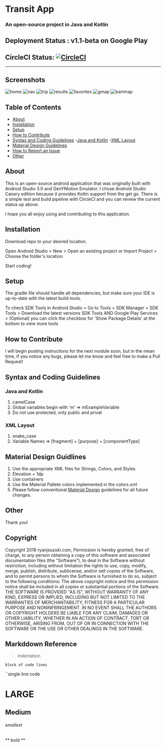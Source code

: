# Transit App
### An open-source project in Java and Kotlin

## Deployment Status : v1.1-beta on Google Play
## CircleCI Status: [![CircleCI](https://circleci.com/gh/rjsuzuki/transit-app.svg?style=svg)](https://circleci.com/gh/rjsuzuki/transit-app)
--------------------------------------------------------------------------------

## Screenshots
![home](https://i.imgur.com/CqBJupym.png)
![nav](https://i.imgur.com/4f0wkpfm.png)
![trip](https://i.imgur.com/p8Lefx9m.png)
![results](https://i.imgur.com/JA1IHqzm.png)
![favorites](https://i.imgur.com/bspIbBsm.png)
![gmap](https://i.imgur.com/DvNsHQGm.png)
![bartmap](https://i.imgur.com/0c0D4WKm.png)

## Table of Contents

- [About](#about)
- [Installation](#installation)
- [Setup](#setup)
- [How to Contribute](#how-to-contribute)
- [Syntax and Coding Guidelines](#syntax-and-coding-guidelines)
	-[Java and Kotlin](#java-and-kotlin)
	-[XML Layout](#xml-layout)
- [Material Design Guidelines](#material-design-guidelines)
- [How to Report an Issue](#how-to-report-an-issue)
- [Other](#other)

## About

This is an open-source android application that was originally built with Android Studio 3.0 and GenYMotion Emulator.
I chose Android Studio Canary edition because it provides Kotlin support from the get go.
There is a simple test and build pipeline with CircleCI and you can review the current status up above.

I hope you all enjoy using and contributing to this application.

## Installation

Download repo to your desired location.

Open Android Studio > New > Open an existing project or Import Project > Choose the folder's location

Start coding!

## Setup

The gradle file should handle all dependencies, but make sure your IDE is up-to-date with the latest build-tools.

To check SDK Tools in Android Studio > Go to Tools > SDK Manager > SDK Tools > Download the latest versions SDK Tools AND Google Play Services > (Optional) you can click the checkbox for 'Show Package Details' at the bottom to view more tools

## How to Contribute

I will begin posting instructions for the next module soon, but in the mean time, if you notice any bugs, please let me know and feel free to make a Pull Request!

## Syntax and Coding Guidelines

### Java and Kotlin 

1. camelCase
2. Global variables begin with 'm' => mExampleVariable
3. Do not use protected, only public and privat

### XML Layout

1. snake_case
2. Variable Names => [fragment] + [purpose] + [componentType]

## Material Design Guidlines

1. Use the appropriate XML files for Strings, Colors, and Styles
2. Elevation = 1dp
3. Use containers
4. Use the Material Pallete colors implemented in the colors.xml
5. Please follow conventional [Material Design](https://material.io/design) guidelines for all future changes.


## Other

Thank you!

## Copyright
Copyright 2018 ryanjsuzuki.com, Permission is hereby granted, free of charge, to any person obtaining a copy of this software and associated documentation files (the "Software"), to deal in the Software without restriction, including without limitation the rights to use, copy, modify, merge, publish, distribute, sublicense, and/or sell copies of the Software, and to permit persons to whom the Software is furnished to do so, subject to the following conditions:  The above copyright notice and this permission notice shall be included in all copies or substantial portions of the Software.  THE SOFTWARE IS PROVIDED "AS IS", WITHOUT WARRANTY OF ANY KIND, EXPRESS OR IMPLIED, INCLUDING BUT NOT LIMITED TO THE WARRANTIES OF MERCHANTABILITY, FITNESS FOR A PARTICULAR PURPOSE AND NONINFRINGEMENT. IN NO EVENT SHALL THE AUTHORS OR COPYRIGHT HOLDERS BE LIABLE FOR ANY CLAIM, DAMAGES OR OTHER LIABILITY, WHETHER IN AN ACTION OF CONTRACT, TORT OR OTHERWISE, ARISING FROM, OUT OF OR IN CONNECTION WITH THE SOFTWARE OR THE USE OR OTHER DEALINGS IN THE SOFTWARE.


## Markddown Reference
>Indentation

```
block of code lines
```

``single line code

# LARGE
## Medium
###### smallest

** bold **

